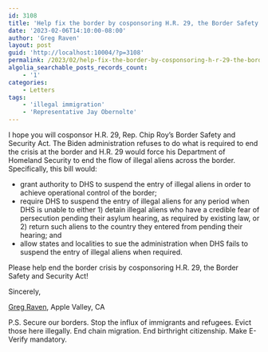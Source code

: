 ```yaml
---
id: 3108
title: 'Help fix the border by cosponsoring H.R. 29, the Border Safety and Security Act'
date: '2023-02-06T14:10:00-08:00'
author: 'Greg Raven'
layout: post
guid: 'http://localhost:10004/?p=3108'
permalink: /2023/02/help-fix-the-border-by-cosponsoring-h-r-29-the-border-safety-and-security-act/
algolia_searchable_posts_records_count:
    - '1'
categories:
    - Letters
tags:
    - 'illegal immigration'
    - 'Representative Jay Obernolte'
---
```


I hope you will cosponsor H.R. 29, Rep. Chip Roy’s Border Safety and Security Act. The Biden administration refuses to do what is required to end the crisis at the border and H.R. 29 would force his Department of Homeland Security to end the flow of illegal aliens across the border. Specifically, this bill would:

- grant authority to DHS to suspend the entry of illegal aliens in order to achieve operational control of the border;
- require DHS to suspend the entry of illegal aliens for any period when DHS is unable to either 1) detain illegal aliens who have a credible fear of persecution pending their asylum hearing, as required by existing law, or 2) return such aliens to the country they entered from pending their hearing; and
- allow states and localities to sue the administration when DHS fails to suspend the entry of illegal aliens when required.

Please help end the border crisis by cosponsoring H.R. 29, the Border Safety and Security Act!

Sincerely,

[Greg Raven](https://www.gregraven.org/), Apple Valley, CA

P.S. Secure our borders. Stop the influx of immigrants and refugees. Evict those here illegally. End chain migration. End birthright citizenship. Make E-Verify mandatory.